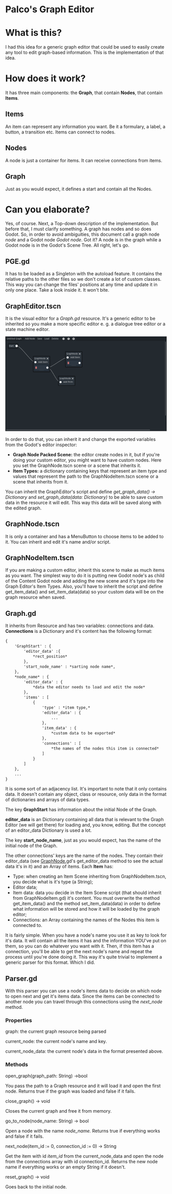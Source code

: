 # Palco's Graph Editor

# What is this?

I had this idea for a generic graph editor that could be used to easily create any tool to edit graph-based information. This is the implementation of that idea. 

# How does it work?

It has three main components: the **Graph**, that contain **Nodes**, that contain **Items**.

## Items

An item can represent any information you want. Be it a formulary, a label, a button, a transition etc. Items can connect to nodes.

## Nodes

A node is just a container for items. It can receive connections from items.

## Graph

Just as you would expect, it defines a start and contain all the Nodes.

# Can you elaborate?

Yes, of course. Next, a Top-down description of the implementation. But before that, I must clarify something. A graph has nodes and so does Godot. So, in order to avoid ambiguities, this document call a graph node *node* and a Godot node *Godot node*. Got it? A node is in the graph while a Godot node is in the Godot's Scene Tree. All right, let's go.

## PGE.gd

It has to be loaded as a Singleton with the autoload feature. It contains the relative paths to the other files so we don't create a lot of custom classes. This way you can change the files' positions at any time and update it in only one place. Take a look inside it. It won't bite.

## GraphEditor.tscn

It is the visual editor for a *Graph.gd* resource. It's a generic editor to be inherited so you make a more specific editor e. g. a dialogue tree editor or a state machine editor.

![](readme_assets/graph_editor.png)

In order to do that, you can inherit it and change the exported variables from the Godot's editor inspector:

- **Graph Node Packed Scene:** the editor create nodes in it, but if you're doing your custom editor, you might want to have custom nodes. Here you set the GraphNode.tscn scene or a scene that inherits it.
- **Item Types:** a dictionary containing keys that represent an item type and values that represent the path to the GraphNodeItem.tscn scene or a scene that inherits from it.

You can inherit the GraphEditor's script and define *get_graph_data() → Dictionary* and *set_graph_data(data: Dictionary)* to be able to save custom data in the resource it will edit. This way this data will be saved along with the edited graph.

## GraphNode.tscn

It is only a container and has a MenuButton to choose items to be added to it. You can inherit and edit it's name and/or script.

## GraphNodeItem.tscn

If you are making a custom editor, inherit this scene to make as much items as you want. The simplest way to do it is putting new Godot node's as child of the Content Godot node and adding the new scene and it's type into the Graph Editor's Item Types. Also, you'll have to inherit the script and define get_item_data() and set_item_data(data) so your custom data will be on the graph resource when saved.

## Graph.gd

It inherits from Resource and has two variables: connections and data. **Connections** is a Dictionary and it's content has the following format:

    {
    	'GraphStart' : {
    		'editor_data' :{
    			*rect_position*
    		},
    		'start_node_name' : *sarting node name*,
    	},
    	*node_name* : {
    		'editor_data' : {
    			*data the editor needs to load and edit the node*
    		},
    		'items' : [
    			{
    				'type' : *item type,*
    				'editor_data' : {
    					...
    				},
    				'item_data' : {
    					*custom data to be exported*
    				},
    				'connections' : [
    					*the names of the nodes this item is connected*
    				]
    			}
    		]
    	},
    	...
    }

It is some sort of an adjacency list. It's important to note that it only contains data. It doesn't contain any object, class or resource, only data in the format of dictionaries and arrays of data types.

The key **GraphStart** has information about the initial Node of the Graph. 

**editor_data**  is an Dictionary containing all data that is relevant to the Graph Editor (we will get there) for loading and, you know, editing. But the concept of an editor_data Dictionary is used a lot.

The key **start_node_name**, just as you would expect, has the name of the initial node of the Graph.

The other connections' keys are the name of the nodes. They contain their editor_data (see [GraphNode.g](http://graphnode.gs)d's get_editor_data method to see the actual data it's in it) and an Array of items. Each **Item** has:

- Type: when creating an Item Scene inheriting from GraphNodeItem.tscn, you decide what is it's type (a String);
- Editor data;
- Item data: data you decide in the Item Scene script (that should inherit from GraphNodeItem.gd) it's content. You must overwrite the method get_item_data() and the method set_item_data(data) in order to define what information will be stored and how it will be loaded by the graph editor;
- Connections: an Array containing the names of the Nodes this item is connected to.

It is fairly simple. When you have a node's name you use it as key to look for it's data. It will contain all the items it has and the information YOU've put on them, so you can do whatever you want with it. Then, if this item has a connection, you'll be able to get the next node's name and repeat the process until you're done doing it. This way it's quite trivial to implement a generic parser for this format. Which I did.

## Parser.gd

With this parser you can use a node's items data to decide on which node to open next and get it's items data. Since the items can be connected to another node you can travel through this connections using the *next_node* method.

### Properties

graph: the current graph resource being parsed

current_node: the current node's name and key.

current_node_data: the current node's data in the format presented above.

### Methods

open_graph(graph_path: String) →bool

You pass the path to a Graph resource and it will load it and open the first node. Returns true if the graph was loaded and false if it fails.

close_graph() → void

Closes the current graph and free it from memory.

go_to_node(node_name: String) → bool

Open a node with the name *node_name.* Returns true if everything works and false if it fails.

next_node(item_id := 0, connection_id := 0) → String

Get the item with id *item_id* from the current_node_data and open the node from the connections array with id connection_id. Returns the new node name if everything works or an empty String if it doesn't.

reset_graph() → void

Goes back to the initial node.
